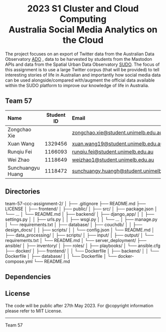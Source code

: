 <h1 align=center>2023 S1 Cluster and Cloud Computing<br>Australia Social Media Analytics on the Cloud</h1>

The project focuses on an export of Twitter data
from the Australian Data Observatory [ADO](www.ado.eresearch.unimelb.edu.au) , data to be
harvested by students from the Mastodon APIs and data from the Spatial Urban Data Observatory
[SUDO](https://sudo.eresearch.unimelb.edu.au). The focus of this assignment is to use a large Twitter
corpus (that will be provided) to tell interesting stories of life in Australian and importantly how
social media data can be used alongside/compared with/augment the official data available within
the SUDO platform to improve our knowledge of life in Australia.

## Team 57

| Name              | Student ID | Email                                    |
| :---------------- | :--------: | :--------------------------------------- |
| Zongchao Xie      |            | zongchao.xie@student.unimelb.edu.au      |
| Xuan Wang         | 1329456    | xuan.wang19@student.unimelb.edu.au       |
| Runqiu Fei        | 1166093    | runqiu.fei@student.unimelb.edu.au        |
| Wei Zhao          | 1118649    | weizhao1@student.unimelb.edu.au          |
| Sunchuangyu Huang | 1118472    | sunchuangy.huangh@student.unimelb.edu.au |


## Directories

team-57-ccc-assignment-2/
│
├── .gitignore
├── README.md
├── LICENSE
│
├── frontend/
│   ├── public/
│   ├── src/
│   ├── package.json
│   └── ...
│   └── README.md
│
├── backend/
│   ├── django_app/
│   │   ├── settings.py
│   │   ├── urls.py
│   │   ├── wsgi.py
│   │   └── ...
│   ├── manage.py
│   └── requirements.txt
│
├── database/
│   ├── couchdb/
│   │   ├── design_docs/
│   │   ├── scripts/
│   │   └── config.json
│   └── README.md
│
├── data_processing/
│   ├── scripts/
│   ├── input/
│   ├── output/
│   └── requirements.txt
│   └── README.md
│
└── server_deployment/
    ├── ansible/
    │   ├── inventory/
    │   ├── roles/
    │   ├── playbooks/
    │   └── ansible.cfg
    ├── docker/
    │   ├── frontend/
    │   │   └── Dockerfile
    │   ├── backend/
    │   │   └── Dockerfile
    │   ├── database/
    │   │   └── Dockerfile
    │   └── docker-compose.yml
    └── README.md

## Dependencies

## License

The code will be public after 27th May 2023. For @copyright information please refer to MIT License.

---
<p alignright>Team 57</p>

